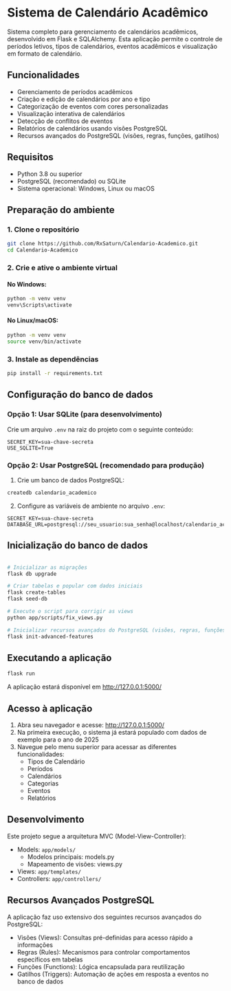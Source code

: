 # Sistema de Calendário Acadêmico

Sistema completo para gerenciamento de calendários acadêmicos, desenvolvido em Flask e SQLAlchemy. Esta aplicação permite o controle de períodos letivos, tipos de calendários, eventos acadêmicos e visualização em formato de calendário.

## Funcionalidades

- Gerenciamento de períodos acadêmicos
- Criação e edição de calendários por ano e tipo
- Categorização de eventos com cores personalizadas
- Visualização interativa de calendários
- Detecção de conflitos de eventos
- Relatórios de calendários usando visões PostgreSQL
- Recursos avançados do PostgreSQL (visões, regras, funções, gatilhos)

## Requisitos

- Python 3.8 ou superior
- PostgreSQL (recomendado) ou SQLite
- Sistema operacional: Windows, Linux ou macOS

## Preparação do ambiente

### 1. Clone o repositório

```bash
git clone https://github.com/RxSaturn/Calendario-Academico.git
cd Calendario-Academico
```

### 2. Crie e ative o ambiente virtual

#### No Windows:
```bash
python -m venv venv
venv\Scripts\activate
```

#### No Linux/macOS:
```bash
python -m venv venv
source venv/bin/activate
```

### 3. Instale as dependências

```bash
pip install -r requirements.txt
```

## Configuração do banco de dados

### Opção 1: Usar SQLite (para desenvolvimento)

Crie um arquivo `.env` na raiz do projeto com o seguinte conteúdo:

```
SECRET_KEY=sua-chave-secreta
USE_SQLITE=True
```

### Opção 2: Usar PostgreSQL (recomendado para produção)

1. Crie um banco de dados PostgreSQL:
```bash
createdb calendario_academico
```

2. Configure as variáveis de ambiente no arquivo `.env`:
```
SECRET_KEY=sua-chave-secreta
DATABASE_URL=postgresql://seu_usuario:sua_senha@localhost/calendario_academico
```


## Inicialização do banco de dados

```bash

# Inicializar as migrações
flask db upgrade

# Criar tabelas e popular com dados iniciais
flask create-tables
flask seed-db

# Execute o script para corrigir as views
python app/scripts/fix_views.py

# Inicializar recursos avançados do PostgreSQL (visões, regras, funções, gatilhos)
flask init-advanced-features
```

## Executando a aplicação

```bash
flask run
```

A aplicação estará disponível em http://127.0.0.1:5000/

## Acesso à aplicação

1. Abra seu navegador e acesse: http://127.0.0.1:5000/
2. Na primeira execução, o sistema já estará populado com dados de exemplo para o ano de 2025
3. Navegue pelo menu superior para acessar as diferentes funcionalidades:
   - Tipos de Calendário
   - Períodos
   - Calendários
   - Categorias
   - Eventos
   - Relatórios

## Desenvolvimento

Este projeto segue a arquitetura MVC (Model-View-Controller):

- Models: `app/models/`
  - Modelos principais: models.py
  - Mapeamento de visões: views.py
- Views: `app/templates/`
- Controllers: `app/controllers/`

## Recursos Avançados PostgreSQL
A aplicação faz uso extensivo dos seguintes recursos avançados do PostgreSQL:

- Visões (Views): Consultas pré-definidas para acesso rápido a informações
- Regras (Rules): Mecanismos para controlar comportamentos específicos em tabelas
- Funções (Functions): Lógica encapsulada para reutilização
- Gatilhos (Triggers): Automação de ações em resposta a eventos no banco de dados

